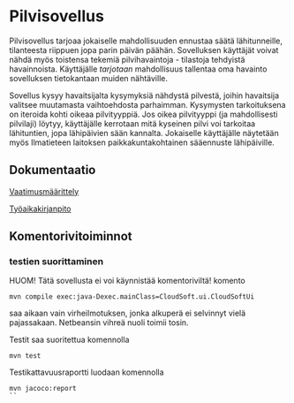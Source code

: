 # Pilvisovellus
Pilvisovellus tarjoaa jokaiselle mahdollisuuden ennustaa säätä lähitunneille, tilanteesta riippuen jopa parin päivän päähän. Sovelluksen käyttäjät voivat nähdä myös toistensa tekemiä pilvihavaintoja - tilastoja tehdyistä havainnoista. Käyttäjälle *tarjotaan* mahdollisuus tallentaa oma havainto sovelluksen tietokantaan muiden nähtäville. 

Sovellus kysyy havaitsijalta kysymyksiä nähdystä pilvestä, joihin havaitsija valitsee muutamasta vaihtoehdosta parhaimman. Kysymysten tarkoituksena on iteroida kohti oikeaa pilvityyppiä. Jos oikea pilvityyppi (ja mahdollisesti pilvilaji) löytyy, käyttäjälle kerrotaan mitä kyseinen pilvi voi tarkoitaa lähituntien, jopa lähipäivien sään kannalta.
Jokaiselle käyttäjälle näytetään myös Ilmatieteen laitoksen paikkakuntakohtainen sääennuste lähipäiville.

## Dokumentaatio

[Vaatimusmäärittely](https://github.com/civuaine/OTM2018_harjoitustyo/blob/master/Dokumentaatio/vaatimusmaarittely.md)

[Työaikakirjanpito](https://github.com/civuaine/OTM2018_harjoitustyo/blob/master/Dokumentaatio/tuntikirjanpito.md)


## Komentorivitoiminnot

### testien suorittaminen

HUOM! Tätä sovellusta ei voi käynnistää komentoriviltä! komento 

```
mvn compile exec:java-Dexec.mainClass=CloudSoft.ui.CloudSoftUi

```
saa aikaan vain virheilmotuksen, jonka alkuperä ei selvinnyt vielä pajassakaan. Netbeansin vihreä nuoli toimii tosin.


Testit saa suoritettua komennolla

```
mvn test
```

Testikattavuusraportti luodaan komennolla

```
mvn jacoco:report
``
